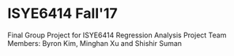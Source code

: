 # ISYE6414 Fall'17
Final Group Project for ISYE6414 Regression Analysis
Project Team Members: Byron Kim, Minghan Xu and Shishir Suman
